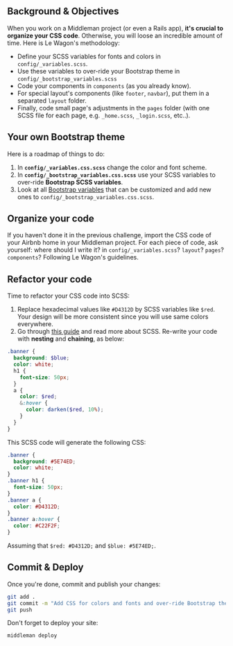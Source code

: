 ## Background & Objectives

When you work on a Middleman project (or even a Rails app), **it's crucial to organize your CSS code**. Otherwise, you will loose an incredible amount of time. Here is Le Wagon's methodology:

- Define your SCSS variables for fonts and colors in `config/_variables.scss`.
- Use these variables to over-ride your Bootstrap theme in `config/_bootstrap_variables.scss`
- Code your components in `components` (as you already know).
- For special layout's components (like `footer`, `navbar`), put them in a separated `layout` folder.
- Finally, code small page's adjustments in the `pages` folder (with one SCSS file for each page, e.g. `_home.scss`, `_login.scss`, etc..).

## Your own Bootstrap theme

Here is a roadmap of things to do:

1. In **`config/_variables.css.scss`** change the color and font scheme.
1. In **`config/_bootstrap_variables.css.scss`** use your SCSS variables to over-ride **Bootstrap SCSS variables**.
1. Look at all [Bootstrap variables](http://getbootstrap.com/customize/#less-variables) that can be customized and add new ones to `config/_bootstrap_variables.css.scss`.

## Organize your code

If you haven't done it in the previous challenge, import the CSS code of your Airbnb home in your Middleman project. For each piece of code, ask yourself: where should I write it? in `config/_variables.scss`? `layout`? `pages`? `components`? Following Le Wagon's guidelines.

## Refactor your code

Time to refactor your CSS code into SCSS:

1. Replace hexadecimal values like `#D4312D` by SCSS variables like `$red`. Your design will be more consistent since you will use same colors everywhere.
1. Go through [this guide](http://sass-lang.com/guide) and read more about SCSS. Re-write your code with **nesting** and **chaining**, as below:

```scss
.banner {
  background: $blue;
  color: white;
  h1 {
    font-size: 50px;
  }
  a {
    color: $red;
    &:hover {
      color: darken($red, 10%);
    }
  }
}
```

This SCSS code will generate the following CSS:

```css
.banner {
  background: #5E74ED;
  color: white;
}
.banner h1 {
  font-size: 50px;
}
.banner a {
  color: #D4312D;
}
.banner a:hover {
  color: #C22F2F;
}
```

Assuming that `$red: #D4312D;` and `$blue: #5E74ED;`.

## Commit & Deploy

Once you're done, commit and publish your changes:

```bash
git add .
git commit -m "Add CSS for colors and fonts and over-ride Bootstrap theme"
git push
```

Don't forget to deploy your site:

```bash
middleman deploy
```
